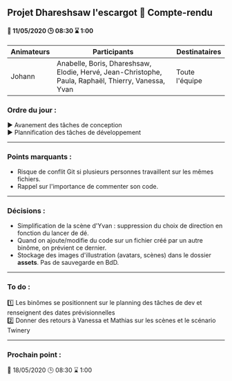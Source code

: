 ## Projet Dhareshsaw l'escargot :snail: Compte-rendu

#### :date: 11/05/2020 :clock3: 08:30 :hourglass: 1:00

| Animateurs | Participants | Destinataires |
| --- | --- | --- |
| Johann | Anabelle, Boris, Dhareshsaw, Elodie, Hervé, Jean-Christophe, Paula, Raphaël, Thierry, Vanessa, Yvan | Toute l'équipe |

### Ordre du jour :
:arrow_forward: Avanement des tâches de conception  
:arrow_forward: Plannification des tâches de développement

***
### Points marquants :
* Risque de conflit Git si plusieurs personnes travaillent sur les mêmes fichiers.
* Rappel sur l'importance de commenter son code.

***
### Décisions :
* Simplification de la scène d'Yvan : suppression du choix de direction en fonction du lancer de dé.  
* Quand on ajoute/modifie du code sur un fichier créé par un autre binôme, on prévient ce dernier.
* Stockage des images d'illustration (avatars, scènes) dans le dossier **assets**. Pas de sauvegarde en BdD.

***

### To do :
:one: Les binômes se positionnent sur le planning des tâches de dev et renseignent des dates prévisionnelles  
:two: Donner des retours à Vanessa et Mathias sur les scènes et le scénario Twinery  

***
### Prochain point :
:date: 18/05/2020 :clock3: 08:30 :hourglass: 1:00

